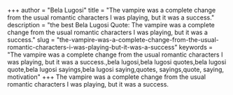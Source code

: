 +++
author = "Bela Lugosi"
title = "The vampire was a complete change from the usual romantic characters I was playing, but it was a success."
description = "the best Bela Lugosi Quote: The vampire was a complete change from the usual romantic characters I was playing, but it was a success."
slug = "the-vampire-was-a-complete-change-from-the-usual-romantic-characters-i-was-playing-but-it-was-a-success"
keywords = "The vampire was a complete change from the usual romantic characters I was playing, but it was a success.,bela lugosi,bela lugosi quotes,bela lugosi quote,bela lugosi sayings,bela lugosi saying,quotes, sayings,quote, saying, motivation"
+++
The vampire was a complete change from the usual romantic characters I was playing, but it was a success.
